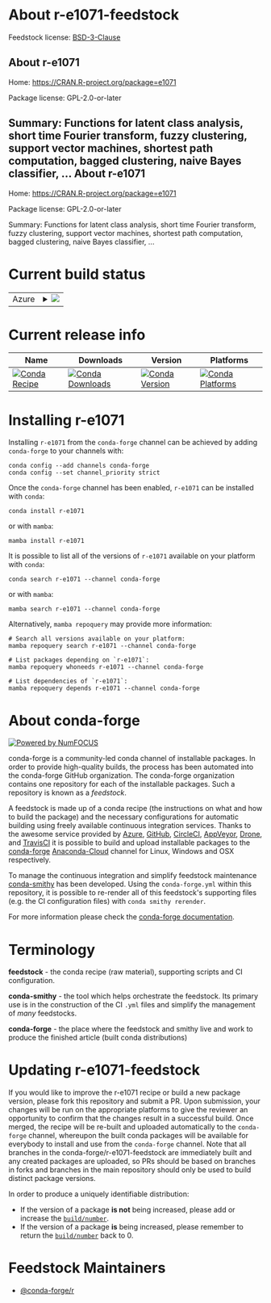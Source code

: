 About r-e1071-feedstock
=======================

Feedstock license: [BSD-3-Clause](https://github.com/conda-forge/r-e1071-feedstock/blob/main/LICENSE.txt)

About r-e1071
-------------

Home: https://CRAN.R-project.org/package=e1071

Package license: GPL-2.0-or-later

Summary: Functions for latent class analysis, short time Fourier transform, fuzzy clustering, support vector machines, shortest path computation, bagged clustering, naive Bayes classifier, ...
About r-e1071
-------------

Home: https://CRAN.R-project.org/package=e1071

Package license: GPL-2.0-or-later

Summary: Functions for latent class analysis, short time Fourier transform, fuzzy clustering, support vector machines, shortest path computation, bagged clustering, naive Bayes classifier, ...

Current build status
====================


<table>
    
  <tr>
    <td>Azure</td>
    <td>
      <details>
        <summary>
          <a href="https://dev.azure.com/conda-forge/feedstock-builds/_build/latest?definitionId=1098&branchName=main">
            <img src="https://dev.azure.com/conda-forge/feedstock-builds/_apis/build/status/r-e1071-feedstock?branchName=main">
          </a>
        </summary>
        <table>
          <thead><tr><th>Variant</th><th>Status</th></tr></thead>
          <tbody><tr>
              <td>linux_64_r_base4.2</td>
              <td>
                <a href="https://dev.azure.com/conda-forge/feedstock-builds/_build/latest?definitionId=1098&branchName=main">
                  <img src="https://dev.azure.com/conda-forge/feedstock-builds/_apis/build/status/r-e1071-feedstock?branchName=main&jobName=linux&configuration=linux%20linux_64_r_base4.2" alt="variant">
                </a>
              </td>
            </tr><tr>
              <td>linux_64_r_base4.3</td>
              <td>
                <a href="https://dev.azure.com/conda-forge/feedstock-builds/_build/latest?definitionId=1098&branchName=main">
                  <img src="https://dev.azure.com/conda-forge/feedstock-builds/_apis/build/status/r-e1071-feedstock?branchName=main&jobName=linux&configuration=linux%20linux_64_r_base4.3" alt="variant">
                </a>
              </td>
            </tr><tr>
              <td>linux_aarch64_r_base4.2</td>
              <td>
                <a href="https://dev.azure.com/conda-forge/feedstock-builds/_build/latest?definitionId=1098&branchName=main">
                  <img src="https://dev.azure.com/conda-forge/feedstock-builds/_apis/build/status/r-e1071-feedstock?branchName=main&jobName=linux&configuration=linux%20linux_aarch64_r_base4.2" alt="variant">
                </a>
              </td>
            </tr><tr>
              <td>linux_aarch64_r_base4.3</td>
              <td>
                <a href="https://dev.azure.com/conda-forge/feedstock-builds/_build/latest?definitionId=1098&branchName=main">
                  <img src="https://dev.azure.com/conda-forge/feedstock-builds/_apis/build/status/r-e1071-feedstock?branchName=main&jobName=linux&configuration=linux%20linux_aarch64_r_base4.3" alt="variant">
                </a>
              </td>
            </tr><tr>
              <td>linux_ppc64le_r_base4.2</td>
              <td>
                <a href="https://dev.azure.com/conda-forge/feedstock-builds/_build/latest?definitionId=1098&branchName=main">
                  <img src="https://dev.azure.com/conda-forge/feedstock-builds/_apis/build/status/r-e1071-feedstock?branchName=main&jobName=linux&configuration=linux%20linux_ppc64le_r_base4.2" alt="variant">
                </a>
              </td>
            </tr><tr>
              <td>linux_ppc64le_r_base4.3</td>
              <td>
                <a href="https://dev.azure.com/conda-forge/feedstock-builds/_build/latest?definitionId=1098&branchName=main">
                  <img src="https://dev.azure.com/conda-forge/feedstock-builds/_apis/build/status/r-e1071-feedstock?branchName=main&jobName=linux&configuration=linux%20linux_ppc64le_r_base4.3" alt="variant">
                </a>
              </td>
            </tr><tr>
              <td>osx_64_r_base4.2</td>
              <td>
                <a href="https://dev.azure.com/conda-forge/feedstock-builds/_build/latest?definitionId=1098&branchName=main">
                  <img src="https://dev.azure.com/conda-forge/feedstock-builds/_apis/build/status/r-e1071-feedstock?branchName=main&jobName=osx&configuration=osx%20osx_64_r_base4.2" alt="variant">
                </a>
              </td>
            </tr><tr>
              <td>osx_64_r_base4.3</td>
              <td>
                <a href="https://dev.azure.com/conda-forge/feedstock-builds/_build/latest?definitionId=1098&branchName=main">
                  <img src="https://dev.azure.com/conda-forge/feedstock-builds/_apis/build/status/r-e1071-feedstock?branchName=main&jobName=osx&configuration=osx%20osx_64_r_base4.3" alt="variant">
                </a>
              </td>
            </tr><tr>
              <td>osx_arm64_r_base4.2</td>
              <td>
                <a href="https://dev.azure.com/conda-forge/feedstock-builds/_build/latest?definitionId=1098&branchName=main">
                  <img src="https://dev.azure.com/conda-forge/feedstock-builds/_apis/build/status/r-e1071-feedstock?branchName=main&jobName=osx&configuration=osx%20osx_arm64_r_base4.2" alt="variant">
                </a>
              </td>
            </tr><tr>
              <td>osx_arm64_r_base4.3</td>
              <td>
                <a href="https://dev.azure.com/conda-forge/feedstock-builds/_build/latest?definitionId=1098&branchName=main">
                  <img src="https://dev.azure.com/conda-forge/feedstock-builds/_apis/build/status/r-e1071-feedstock?branchName=main&jobName=osx&configuration=osx%20osx_arm64_r_base4.3" alt="variant">
                </a>
              </td>
            </tr><tr>
              <td>win_64</td>
              <td>
                <a href="https://dev.azure.com/conda-forge/feedstock-builds/_build/latest?definitionId=1098&branchName=main">
                  <img src="https://dev.azure.com/conda-forge/feedstock-builds/_apis/build/status/r-e1071-feedstock?branchName=main&jobName=win&configuration=win%20win_64_" alt="variant">
                </a>
              </td>
            </tr>
          </tbody>
        </table>
      </details>
    </td>
  </tr>
</table>

Current release info
====================

| Name | Downloads | Version | Platforms |
| --- | --- | --- | --- |
| [![Conda Recipe](https://img.shields.io/badge/recipe-r--e1071-green.svg)](https://anaconda.org/conda-forge/r-e1071) | [![Conda Downloads](https://img.shields.io/conda/dn/conda-forge/r-e1071.svg)](https://anaconda.org/conda-forge/r-e1071) | [![Conda Version](https://img.shields.io/conda/vn/conda-forge/r-e1071.svg)](https://anaconda.org/conda-forge/r-e1071) | [![Conda Platforms](https://img.shields.io/conda/pn/conda-forge/r-e1071.svg)](https://anaconda.org/conda-forge/r-e1071) |

Installing r-e1071
==================

Installing `r-e1071` from the `conda-forge` channel can be achieved by adding `conda-forge` to your channels with:

```
conda config --add channels conda-forge
conda config --set channel_priority strict
```

Once the `conda-forge` channel has been enabled, `r-e1071` can be installed with `conda`:

```
conda install r-e1071
```

or with `mamba`:

```
mamba install r-e1071
```

It is possible to list all of the versions of `r-e1071` available on your platform with `conda`:

```
conda search r-e1071 --channel conda-forge
```

or with `mamba`:

```
mamba search r-e1071 --channel conda-forge
```

Alternatively, `mamba repoquery` may provide more information:

```
# Search all versions available on your platform:
mamba repoquery search r-e1071 --channel conda-forge

# List packages depending on `r-e1071`:
mamba repoquery whoneeds r-e1071 --channel conda-forge

# List dependencies of `r-e1071`:
mamba repoquery depends r-e1071 --channel conda-forge
```


About conda-forge
=================

[![Powered by
NumFOCUS](https://img.shields.io/badge/powered%20by-NumFOCUS-orange.svg?style=flat&colorA=E1523D&colorB=007D8A)](https://numfocus.org)

conda-forge is a community-led conda channel of installable packages.
In order to provide high-quality builds, the process has been automated into the
conda-forge GitHub organization. The conda-forge organization contains one repository
for each of the installable packages. Such a repository is known as a *feedstock*.

A feedstock is made up of a conda recipe (the instructions on what and how to build
the package) and the necessary configurations for automatic building using freely
available continuous integration services. Thanks to the awesome service provided by
[Azure](https://azure.microsoft.com/en-us/services/devops/), [GitHub](https://github.com/),
[CircleCI](https://circleci.com/), [AppVeyor](https://www.appveyor.com/),
[Drone](https://cloud.drone.io/welcome), and [TravisCI](https://travis-ci.com/)
it is possible to build and upload installable packages to the
[conda-forge](https://anaconda.org/conda-forge) [Anaconda-Cloud](https://anaconda.org/)
channel for Linux, Windows and OSX respectively.

To manage the continuous integration and simplify feedstock maintenance
[conda-smithy](https://github.com/conda-forge/conda-smithy) has been developed.
Using the ``conda-forge.yml`` within this repository, it is possible to re-render all of
this feedstock's supporting files (e.g. the CI configuration files) with ``conda smithy rerender``.

For more information please check the [conda-forge documentation](https://conda-forge.org/docs/).

Terminology
===========

**feedstock** - the conda recipe (raw material), supporting scripts and CI configuration.

**conda-smithy** - the tool which helps orchestrate the feedstock.
                   Its primary use is in the construction of the CI ``.yml`` files
                   and simplify the management of *many* feedstocks.

**conda-forge** - the place where the feedstock and smithy live and work to
                  produce the finished article (built conda distributions)


Updating r-e1071-feedstock
==========================

If you would like to improve the r-e1071 recipe or build a new
package version, please fork this repository and submit a PR. Upon submission,
your changes will be run on the appropriate platforms to give the reviewer an
opportunity to confirm that the changes result in a successful build. Once
merged, the recipe will be re-built and uploaded automatically to the
`conda-forge` channel, whereupon the built conda packages will be available for
everybody to install and use from the `conda-forge` channel.
Note that all branches in the conda-forge/r-e1071-feedstock are
immediately built and any created packages are uploaded, so PRs should be based
on branches in forks and branches in the main repository should only be used to
build distinct package versions.

In order to produce a uniquely identifiable distribution:
 * If the version of a package **is not** being increased, please add or increase
   the [``build/number``](https://docs.conda.io/projects/conda-build/en/latest/resources/define-metadata.html#build-number-and-string).
 * If the version of a package **is** being increased, please remember to return
   the [``build/number``](https://docs.conda.io/projects/conda-build/en/latest/resources/define-metadata.html#build-number-and-string)
   back to 0.

Feedstock Maintainers
=====================

* [@conda-forge/r](https://github.com/conda-forge/r/)


